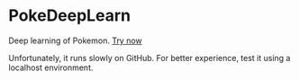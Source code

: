 # PokeDeepLearn

Deep learning of Pokemon. <a href="https://ericcatgithub.github.io/PokeDeepLearn/">Try now</a>

Unfortunately, it runs slowly on GitHub. For better experience, test it using a localhost environment.
